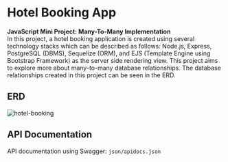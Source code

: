 # Hotel Booking App
__JavaScript Mini Project: Many-To-Many Implementation__ <br>
In this project, a hotel booking application is created using several technology stacks which can be described as follows: Node.js, Express, PostgreSQL (DBMS), Sequelize (ORM), and EJS (Template Engine using Bootstrap Framework) as the server side rendering view. This project aims to explore more about many-to-many database relationships. The database relationships created in this project can be seen in the ERD.

## ERD
![hotel-booking](https://github.com/christoforadiana/hotel-booking/assets/62495955/b3b90be7-8b75-4307-b2c2-556317c690cf)

## API Documentation
API documentation using Swagger: ```json/apidocs.json```
